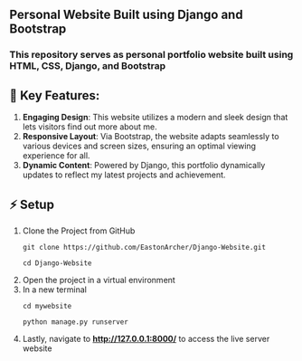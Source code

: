 ## Personal Website Built using Django and Bootstrap

### This repository serves as personal portfolio website built using HTML, CSS, Django, and Bootstrap

## 🚀 Key Features:

1. **Engaging Design**: This website utilizes a modern and sleek design that lets visitors find out more about me.
2. **Responsive Layout**: Via Bootstrap, the website adapts seamlessly to various devices and screen sizes, ensuring an optimal viewing experience for all.
3. **Dynamic Content**: Powered by Django, this portfolio dynamically updates to reflect my latest projects and achievement.

## ⚡ Setup

1. Clone the Project from GitHub
    ```$
    git clone https://github.com/EastonArcher/Django-Website.git
    ```
    ```$
    cd Django-Website
    ```
2. Open the project in a virtual environment
3. In a new terminal
    ```$
    cd mywebsite
    ```
    ```$
    python manage.py runserver
    ```
4. Lastly, navigate to **http://127.0.0.1:8000/** to access the live server website


